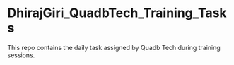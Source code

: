 # DhirajGiri_QuadbTech_Training_Tasks

This repo contains the daily task assigned by Quadb Tech during training sessions.
